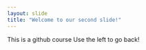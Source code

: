 ```yaml
---
layout: slide
title: "Welcome to our second slide!"
---
```

This is a github course
Use the left to go back! 